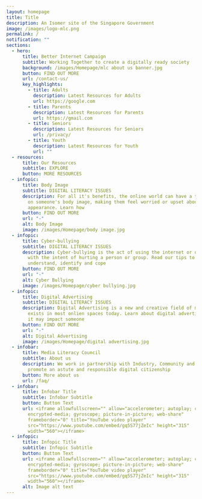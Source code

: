 ```yaml
---
layout: homepage
title: Title
description: An Isomer site of the Singapore Government
image: /images/logo-mlc.png
permalink: /
notification: ""
sections:
  - hero:
      title: Better Internet Campaign
      subtitle: Working Together to create a digitally ready society
      background: /images/Homepage/mlc about us banner.jpg
      button: FIND OUT MORE
      url: /contact-us/
      key_highlights:
        - title: Adults
          description: Latest Resources for Adults
          url: https://google.com
        - title: Parents
          description: Latest Resources for Parents
          url: https://gmail.com
        - title: Seniors
          description: Latest Resources for Seniors
          url: /privacy/
        - title: Youth
          description: Latest Resources for Youth
          url: ""
  - resources:
      title: Our Resources
      subtitle: EXPLORE
      button: MORE RESOURCES
  - infopic:
      title: Body Image
      subtitle: DIGITAL LITERACY ISSUES
      description: For all it's benefits, the online world can have a troubling effect
        on someone's body image, making them feel worried or upset about their
        appearance. Learn how
      button: FIND OUT MORE
      url: "-"
      alt: Body Image
      image: /images/Homepage/body image.jpg
  - infopic:
      title: Cyber-bullying
      subtitle: DIGITAL LITERACY ISSUES
      description: Cyber-bullying is the act of using the internet or digital devices
        with the intent of hurting a person or group. Read our tips to
        understand, identify and cope
      button: FIND OUT MORE
      url: "-"
      alt: Cyber Bullying
      image: /images/Homepage/cyber bullying.jpg
  - infopic:
      title: Digital Advertising
      subtitle: DIGITAL LITERACY ISSUES
      description: Digital Advertising is a new and creative field of marketing that
        exists in most onlien spaces today. Learn about digital advertising, how
        it may impact someone
      button: FIND OUT MORE
      url: "-"
      alt: Digital Advertising
      image: /images/Homepage/digital advertising.jpg
  - infobar:
      title: Media Literacy Council
      subtitle: About us
      description: We work in partnership with Industry, Community and Government to
        promote an astute and responsible digital citizenship
      button: More about us
      url: /faq/
  - infobar:
      title: Infobar Title
      subtitle: Infobar Subtitle
      button: Button Text
      url: <iframe allowfullscreen="" allow="accelerometer; autoplay; clipboard-write;
        encrypted-media; gyroscope; picture-in-picture; web-share"
        frameborder="0" title="YouTube video player"
        src="https://www.youtube.com/embed/gq5S77jZeIc" height="315"
        width="560"></iframe>
  - infopic:
      title: Infopic Title
      subtitle: Infopic Subtitle
      button: Button Text
      url: <iframe allowfullscreen="" allow="accelerometer; autoplay; clipboard-write;
        encrypted-media; gyroscope; picture-in-picture; web-share"
        frameborder="0" title="YouTube video player"
        src="https://www.youtube.com/embed/gq5S77jZeIc" height="315"
        width="560"></iframe>
      alt: Image alt text
---
```


